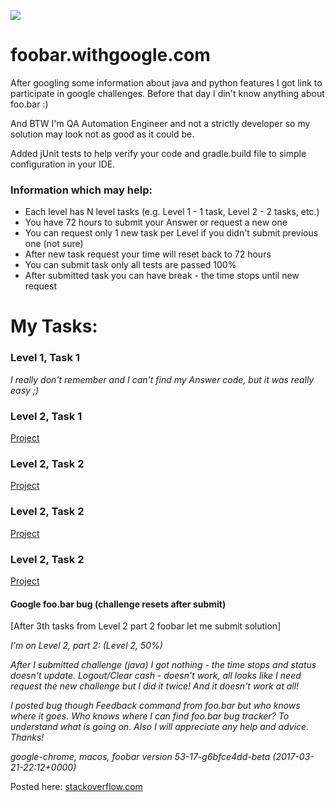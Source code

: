 ![](https://github.com/kyxap/google.challenge/blob/master/img/foobarLogin.png)
 
# foobar.withgoogle.com

After googling some information about java and python features I got link to participate in google challenges. Before that day I din't know anything about foo.bar :) 

And BTW I'm QA Automation Engineer and not a strictly developer so my solution may look not as good as it could be.

Added jUnit tests to help verify your code and gradle.build file to simple configuration in your IDE.


### **Information which may help:**
* Each level has N level tasks (e.g. Level 1 - 1 task, Level 2 - 2 tasks, etc.)  
* You have 72 hours to submit your Answer or request a new one
* You can request only 1 new task per Level if you didn't submit previous one (not sure) 
* After new task request your time will reset back to 72 hours
* You can submit task only all tests are passed 100%
* After submitted task you can have break - the time stops until new request 

# My Tasks:

### Level 1, Task 1
_I really don't remember and I can't find my Answer code, but it was really easy ;)_
### Level 2, Task 1
[Project](https://github.com/kyxap/google.challenge/tree/master/challenges/level2_1_no_name)
### Level 2, Task 2
[Project](https://github.com/kyxap/google.challenge/tree/master/challenges/gearing_up_for_destruction)
### Level 2, Task 2
[Project](https://github.com/kyxap/google.challenge/tree/master/challenges/power_hungry) 
### Level 2, Task 2
[Project](https://github.com/kyxap/google.challenge/tree/master/challenges/lovely_lucky_lambs) 


#### Google foo.bar bug (challenge resets after submit)
[After 3th tasks from Level 2 part 2 foobar let me submit solution]

_I'm on Level 2, part 2: (Level 2, 50%)_

_After I submitted challenge (java) I got nothing - the time stops and status doesn't update. Logout/Clear cash - doesn't work, all looks like I need request the new challenge but I did it twice! And it doesn't work at all!_

_I posted bug though Feedback command from foo.bar but who knows where it goes._
_Who knows where I can find foo.bar bug tracker? To understand what is going on. Also I will appreciate any help and advice. Thanks!_

_google-chrome, macos, foobar version 53-17-g6bfce4dd-beta (2017-03-21-22:12+0000)_

Posted here:
[stackoverflow.com](https://stackoverflow.com/questions/44252108/google-foobar-bug-chahallenge-resets-after-submit)
